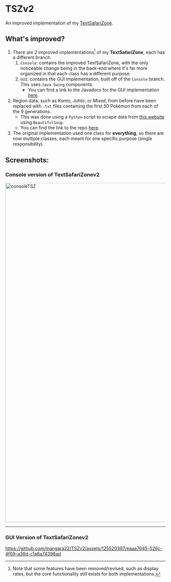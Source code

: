 # TSZv2
An improved implementation of my [TextSafariZone](https://github.com/mangara22/TextSafariZone).

## What's improved?
  1. There are *2* improved implementations[^1] of my **TextSafariZone**, each has a different branch.
      1. `Console`: contains the improved TextSafariZone, with the only noticeable change being in the back-end where it's far more organized in that each class has a different purpose.
      2. `GUI`: contains the GUI implementation, built off of the `Console` branch. This uses `Java Swing` components.
         - You can find a link to the Javadocs for the GUI implementation [here](https://mangara22.github.io/TSZv2/package-summary.html).
  3. Region data, such as *Kanto*, *Johto*, or *Mixed*, from before have been replaced with `.txt` files containing the first 50 Pokémon from each of the 9 generations.
      - This was done using a `Python` script to scrape data from [this website](https://pokemondb.net/pokedex/national) using `BeautifulSoup`.
      - You can find the link to the repo [here](https://github.com/mangara22/PokemonWebScraping).
  4. The original implementation used one class for **everything**, so there are now multiple classes, each meant for one specific purpose (single responsibility).  
[^1]: Note that some features have been removed/revised, such as display rates, but the core functionality still exists for both implementations.

## Screenshots:
### Console version of TextSafariZonev2
<img width="1066" alt="consoleTSZ" src="https://github.com/mangara22/TSZv2/assets/125520397/f9fdb4ef-ffe1-4936-9b84-679bf168c04c">

---

### GUI Version of TextSafariZonev2
https://github.com/mangara22/TSZv2/assets/125520397/eaaa7645-026c-4f69-a38d-c1a6a74398ad
